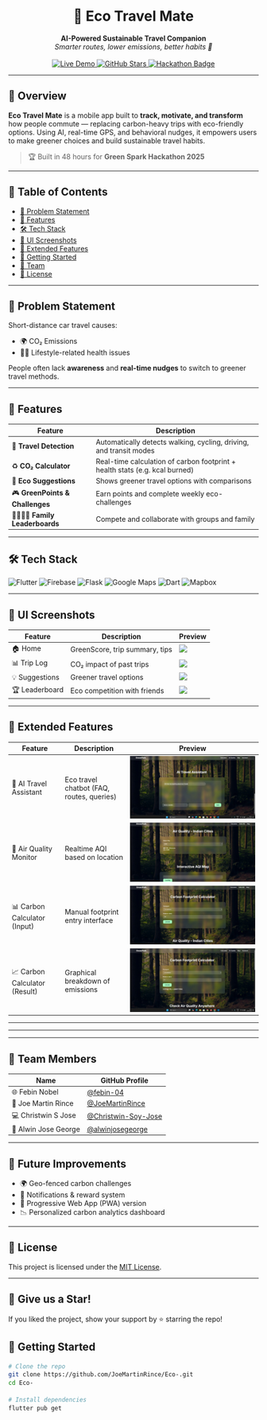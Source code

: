 <h1 align="center">🌿 Eco Travel Mate</h1>
<p align="center">
  <b>AI-Powered Sustainable Travel Companion</b><br/>
  <em>Smarter routes, lower emissions, better habits 💚</em><br/><br/>
  
  <a href="https://eco-travel-mate.vercel.app/">
    <img src="https://img.shields.io/badge/🚀 Live Demo-green?style=for-the-badge&logo=google-chrome" alt="Live Demo"/>
  </a>
  <a href="https://eco-travel-mate.vercel.app/">
    <img src="https://img.shields.io/github/stars/alwinjosegeorge/Eco-Travel-Mate?style=for-the-badge&logo=github" alt="GitHub Stars"/>
  </a>
  <a href="#">
    <img src="https://img.shields.io/badge/🏁 Hackathon-Green%20Spark%202025-orange?style=for-the-badge" alt="Hackathon Badge"/>
  </a>
</p>

---

## 🚀 Overview

**Eco Travel Mate** is a mobile app built to **track, motivate, and transform** how people commute — replacing carbon-heavy trips with eco-friendly options. Using AI, real-time GPS, and behavioral nudges, it empowers users to make greener choices and build sustainable travel habits.

> 🏆 Built in 48 hours for **Green Spark Hackathon 2025**

---

## 🧭 Table of Contents
- [🎯 Problem Statement](#-problem-statement)
- [🌱 Features](#-features)
- [🛠️ Tech Stack](#️-tech-stack)
- [📱 UI Screenshots](#-ui-screenshots)
- [📸 Extended Features](#-extended-features)
- [🧪 Getting Started](#-getting-started)
- [👥 Team](#-team)
- [📘 License](#-license)

---

## 🎯 Problem Statement

Short-distance car travel causes:
- 🌍 CO₂ Emissions  
- 🧍‍♂️ Lifestyle-related health issues

People often lack **awareness** and **real-time nudges** to switch to greener travel methods.

---

## 🌱 Features

| Feature                         | Description                                                                 |
|----------------------------------|-----------------------------------------------------------------------------|
| 🚶 **Travel Detection**          | Automatically detects walking, cycling, driving, and transit modes          |
| ♻️ **CO₂ Calculator**           | Real-time calculation of carbon footprint + health stats (e.g. kcal burned) |
| 🌿 **Eco Suggestions**          | Shows greener travel options with comparisons                               |
| 🎮 **GreenPoints & Challenges** | Earn points and complete weekly eco-challenges                              |
| 👨‍👩‍👧‍👦 **Family Leaderboards** | Compete and collaborate with groups and family                              |

---

## 🛠️ Tech Stack

![Flutter](https://img.shields.io/badge/Flutter-02569B?style=flat&logo=flutter&logoColor=white)
![Firebase](https://img.shields.io/badge/Firebase-ffca28?style=flat&logo=firebase&logoColor=black)
![Flask](https://img.shields.io/badge/Flask-000?style=flat&logo=flask)
![Google Maps](https://img.shields.io/badge/Maps-Google-blue?style=flat&logo=googlemaps)
![Dart](https://img.shields.io/badge/Dart-0175C2?style=flat&logo=dart)
![Mapbox](https://img.shields.io/badge/Mapbox-000000?style=flat&logo=mapbox)

---

## 📱 UI Screenshots

| Feature         | Description                      | Preview                                 |
|----------------|----------------------------------|------------------------------------------|
| 🏠 Home         | GreenScore, trip summary, tips   | ![](Photos/home_screen.png)             |
| 📊 Trip Log     | CO₂ impact of past trips         | ![](Photos/trip_log.png)                |
| 💡 Suggestions  | Greener travel options           | ![](Photos/suggestion.png)              |
| 🏆 Leaderboard  | Eco competition with friends     | ![](Photos/leaderboard.png)             |

---

## 📸 Extended Features

| Feature                     | Description                                           | Preview                                     |
|-----------------------------|-------------------------------------------------------|---------------------------------------------|
| 🤖 AI Travel Assistant       | Eco travel chatbot (FAQ, routes, queries)            | ![](Photos/ai_assistant.jpeg)               |
| 💨 Air Quality Monitor       | Realtime AQI based on location                       | ![](Photos/air_quality.jpeg)                |
| 📊 Carbon Calculator (Input) | Manual footprint entry interface                     | ![](Photos/carbon_input.jpeg)               |
| 📈 Carbon Calculator (Result)| Graphical breakdown of emissions                     | ![](Photos/carbon_result.jpeg)              |

---

---


---

## 👥 Team Members

| Name                  | GitHub Profile                                      |
|-----------------------|-----------------------------------------------------|
| 🌐 Febin Nobel        | [@febin-04](https://github.com/febin-04)                |
| 🧠 Joe Martin Rince   | [@JoeMartinRince](https://github.com/JoeMartinRince)    |
| 💻 Christwin S Jose   | [@Christwin-Soy-Jose](https://github.com/Christwin-Soy-Jose) |
| 🎯 Alwin Jose George  | [@alwinjosegeorge](https://github.com/alwinjosegeorge)  |

---

## 🚧 Future Improvements

- 🌍 Geo-fenced carbon challenges
- 🔔 Notifications & reward system
- 📲 Progressive Web App (PWA) version
- 📉 Personalized carbon analytics dashboard

---

## 📜 License

This project is licensed under the [MIT License](LICENSE).

---

## 🌟 Give us a Star!

If you liked the project, show your support by ⭐ starring the repo!


## 🧪 Getting Started

```bash
# Clone the repo
git clone https://github.com/JoeMartinRince/Eco-.git
cd Eco-

# Install dependencies
flutter pub get

